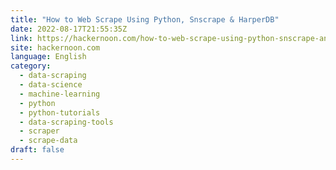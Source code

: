```yaml
---
title: "How to Web Scrape Using Python, Snscrape & HarperDB"
date: 2022-08-17T21:55:35Z
link: https://hackernoon.com/how-to-web-scrape-using-python-snscrape-and-harperdb?source=rss&utm_medium=RSS&utm_source=news.12bit.vn
site: hackernoon.com
language: English
category:
  - data-scraping
  - data-science
  - machine-learning
  - python
  - python-tutorials
  - data-scraping-tools
  - scraper
  - scrape-data
draft: false
---
```

